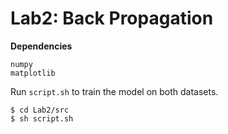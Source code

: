 # Lab2: Back Propagation
**Dependencies**
```
numpy
matplotlib
```
Run ``script.sh`` to train the model on both datasets.
```
$ cd Lab2/src
$ sh script.sh
```